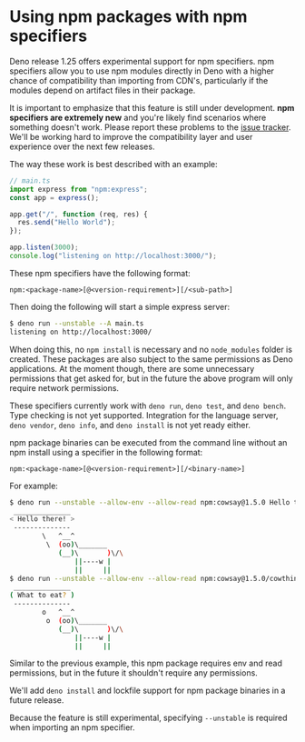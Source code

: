 # Using npm packages with npm specifiers

Deno release 1.25 offers experimental support for npm specifiers. npm specifiers
allow you to use npm modules directly in Deno with a higher chance of
compatibility than importing from CDN's, particularly if the modules depend on
artifact files in their package.

It is important to emphasize that this feature is still under development. **npm
specifiers are extremely new** and you're likely find scenarios where something
doesn't work. Please report these problems to the
[issue tracker](https://github.com/denoland/deno/issues). We'll be working hard
to improve the compatibility layer and user experience over the next few
releases.

The way these work is best described with an example:

```ts
// main.ts
import express from "npm:express";
const app = express();

app.get("/", function (req, res) {
  res.send("Hello World");
});

app.listen(3000);
console.log("listening on http://localhost:3000/");
```

These npm specifiers have the following format:

```ts, ignore
npm:<package-name>[@<version-requirement>][/<sub-path>]
```

Then doing the following will start a simple express server:

```sh
$ deno run --unstable --A main.ts
listening on http://localhost:3000/
```

When doing this, no `npm install` is necessary and no `node_modules` folder is
created. These packages are also subject to the same permissions as Deno
applications. At the moment though, there are some unnecessary permissions that
get asked for, but in the future the above program will only require network
permissions.

These specifiers currently work with `deno run`, `deno test`, and `deno bench`.
Type checking is not yet supported. Integration for the language server,
`deno vendor`, `deno info`, and `deno install` is not yet ready either.

npm package binaries can be executed from the command line without an npm
install using a specifier in the following format:

```ts, ignore
npm:<package-name>[@<version-requirement>][/<binary-name>]
```

For example:

```sh
$ deno run --unstable --allow-env --allow-read npm:cowsay@1.5.0 Hello there!
 ______________
< Hello there! >
 --------------
        \   ^__^
         \  (oo)\_______
            (__)\       )\/\
                ||----w |
                ||     ||
$ deno run --unstable --allow-env --allow-read npm:cowsay@1.5.0/cowthink What to eat?
 ______________
( What to eat? )
 --------------
        o   ^__^
         o  (oo)\_______
            (__)\       )\/\
                ||----w |
                ||     ||
```

Similar to the previous example, this npm package requires env and read
permissions, but in the future it shouldn't require any permissions.

We'll add `deno install` and lockfile support for npm package binaries in a
future release.

Because the feature is still experimental, specifying `--unstable` is required
when importing an npm specifier.
